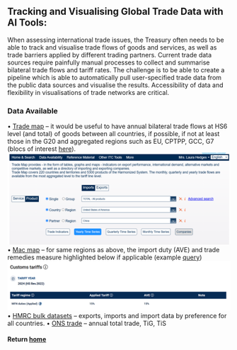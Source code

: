 ## Tracking and Visualising Global Trade Data with AI Tools:
When assessing international trade issues, the Treasury often needs to be able to track and visualise trade flows of goods and services, as well as trade barriers applied by different trading partners.
Current trade data sources require painfully manual processes to collect and summarise bilateral trade flows and tariff rates. 
The challenge is to be able to create a pipeline which is able to automatically pull user-specified trade data from the public data sources and visualise the results. 
Accessibility of data and flexibility in visualisations of trade networks are critical.

### Data Available


•	[Trade map](https://www.trademap.org/Index.aspx) – it would be useful to have annual bilateral trade flows at HS6 level (and total) of goods between all countries, if possible, if not at least those in the G20 and aggregated regions such as EU, CPTPP, GCC, G7 (blocs of interest [here](https://www.gov.uk/guidance/uk-trade-agreements-in-effect)). 
![Example query](images/trade/trademap_query.png)
•	[Mac map](https://www.macmap.org/) – for same regions as above, the import duty (AVE) and trade remedies measure highlighted below if applicable (example [query](https://www.macmap.org/en//query/results?reporter=156&partner=842&product=870321&level=6))
![Example query](images/trade/macmap_query.png)
•	[HMRC bulk datasets](https://www.uktradeinfo.com/trade-data/latest-bulk-datasets/) – exports, imports and import data by preference for all countries.
•	[ONS trade](https://www.ons.gov.uk/economy/nationalaccounts/balanceofpayments/datasets/uktotaltradeallcountriesseasonallyadjusted) – annual total trade, TiG, TiS


#### Return [home](index.md)
